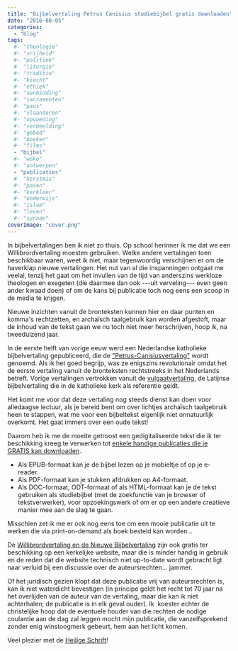 ```yaml
---
title: "Bijbelvertaling Petrus Canisius studiebijbel gratis downloaden"
date: "2016-08-05"
categories: 
  - "blog"
tags:
  #- "theologie"
  #- "vrijheid"
  #- "politiek"
  #- "liturgie"
  #- "traditie"
  #- "biecht"
  #- "ethiek"
  #- "aanbidding"
  #- "sacramenten"
  #- "paus"
  #- "vlaanderen"
  #- "opvoeding"
  #- "verbeelding"
  #- "gebed"
  #- "boeken"
  #- "films"
  - "bijbel"
  #- "woke"
  #- "antwerpen"
  - "publicaties"
  #- "kerstmis"
  #- "pasen"
  #- "kerkleer"
  #- "onderwijs"
  #- "islam"
  #- "leven"
  #- "synode"
coverImage: "cover.png"
---
```


In bijbelvertalingen ben ik niet zo thuis. Op school herinner ik me dat we een Willibrordvertaling moesten gebruiken. Welke andere vertalingen toen beschikbaar waren, weet ik niet, maar tegenwoordig verschijnen er om de haverklap nieuwe vertalingen. Het nut van al die inspanningen ontgaat me veelal, tenzij het gaat om het invullen van de tijd van anderszins werkloze theologen en exegeten (die daarmee dan ook ---uit verveling--- even geen ander kwaad doen) of om de kans bij publicatie toch nog eens een scoop in de media te krijgen.

Nieuwe inzichten vanuit de bronteksten kunnen hier en daar punten en komma's rechtzetten, en archaïsch taalgebruik kan worden afgestoft, maar de inhoud van de tekst gaan we nu toch niet meer herschrijven, hoop ik, na tweeduizend jaar.

In de eerste helft van vorige eeuw werd een Nederlandse katholieke bijbelvertaling gepubliceerd, die de ["Petrus-Canisiusvertaling"](https://nl.wikipedia.org/wiki/Petrus_Canisiusvertaling) wordt genoemd. Als ik het goed begrijp, was ze enigszins revolutionair omdat het de eerste vertaling vanuit de bronteksten rechtstreeks in het Nederlands betreft. Vorige vertalingen vertrokken vanuit de [vulgaatvertaling](http://www.vatican.va/archive/bible/nova_vulgata/documents/nova-vulgata_index_lt.html), de Latijnse bijbelvertaling die in de katholieke kerk als referentie geldt.

Het komt me voor dat deze vertaling nog steeds dienst kan doen voor alledaagse lectuur, als je bereid bent om over lichtjes archaïsch taalgebruik heen te stappen, wat me voor een bijbeltekst eigenlijk niet onnatuurlijk overkomt. Het gaat immers over een oude tekst!

Daarom heb ik me de moeite getroost een gedigitaliseerde tekst die ik ter beschikking kreeg te verwerken tot [enkele handige publicaties die je GRATIS kan downloaden](/portfolio/petrus-canisiusbijbelvertaling/).

- Als EPUB-formaat kan je de bijbel lezen op je mobieltje of op je e-reader.
- Als PDF-formaat kan je stukken afdrukken op A4-formaat.
- Als DOC-formaat, ODT-formaat of als HTML-formaat kan je de tekst gebruiken als studiebijbel (met de zoekfunctie van je browser of tekstverwerker), voor opzoekingswerk of om er op een andere creatieve manier mee aan de slag te gaan.

Misschien zet ik me er ook nog eens toe om een mooie publicatie uit te werken die via print-on-demand als boek besteld kan worden...

De [Willibrordvertaling en de Nieuwe Bijbelvertaling](http://bijbel.net/) zijn ook gratis ter beschikking op een kerkelijke website, maar die is minder handig in gebruik en de reden dat die website technisch niet up-to-date wordt gebracht ligt naar verluid bij een discussie over de auteursrechten… jammer.

Of het juridisch gezien klopt dat deze publicatie vrij van auteursrechten is, kan ik niet waterdicht bevestigen (in principe geldt het recht tot 70 jaar na het overlijden van de auteur van de vertaling, maar die kan ik niet achterhalen; de publicatie is in elk geval ouder). Ik  koester echter de christelijke hoop dat de eventuele houder van die rechten de nodige coulantie aan de dag zal leggen mocht mijn publicatie, die vanzelfsprekend zonder enig winstoogmerk gebeurt, hem aan het licht komen.

Veel plezier met de [Heilige Schrift](/portfolio/petrus-canisiusbijbelvertaling/)!
